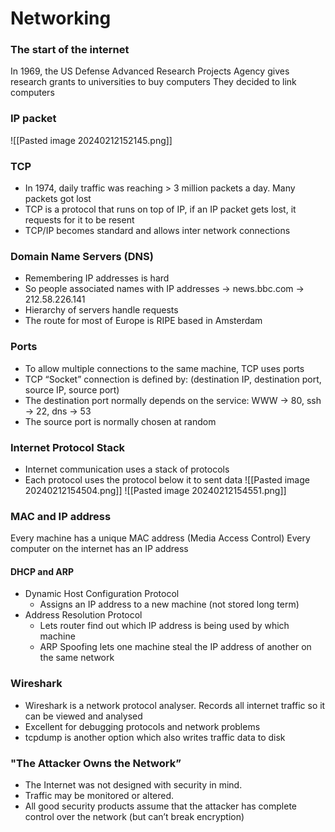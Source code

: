 # Networking
### The start of the internet
In 1969, the US Defense Advanced Research Projects Agency gives research grants to universities to buy computers
They decided to link computers

### IP packet
![[Pasted image 20240212152145.png]]

### TCP
- In 1974, daily traffic was reaching $\gt$ 3 million packets a day. Many packets got lost
- TCP is a protocol that runs on top of IP, if an IP packet gets lost, it requests for it to be resent
- TCP/IP becomes standard and allows inter network connections

### Domain Name Servers (DNS)
- Remembering IP addresses is hard
- So people associated names with IP addresses -> news.bbc.com -> 212.58.226.141
- Hierarchy of servers handle requests
- The route for most of Europe is RIPE based in Amsterdam

### Ports
- To allow multiple connections to the same machine, TCP uses ports
- TCP “Socket” connection is defined by: (destination IP, destination port, source IP, source port)
- The destination port normally depends on the service: WWW -> 80, ssh -> 22, dns -> 53
- The source port is normally chosen at random
### Internet Protocol Stack
- Internet communication uses a stack of protocols
- Each protocol uses the protocol below it to sent data
![[Pasted image 20240212154504.png]]
![[Pasted image 20240212154551.png]]

### MAC and IP address
Every machine has a unique MAC address (Media Access Control)
Every computer on the internet has an IP address

#### DHCP and ARP
- Dynamic Host Configuration Protocol
	- Assigns an IP address to a new machine (not stored long term)
- Address Resolution Protocol
	- Lets router find out which IP address is being used by which machine
	- ARP Spoofing lets one machine steal the IP address of another on the same network

### Wireshark
- Wireshark is a network protocol analyser. Records all internet traffic so it can be viewed and analysed
- Excellent for debugging protocols and network problems
- tcpdump is another option which also writes traffic data to disk

### "The Attacker Owns the Network”
- The Internet was not designed with security in mind.  
- Traffic may be monitored or altered. 
- All good security products assume that the attacker has  complete control over the network (but can’t break encryption)




